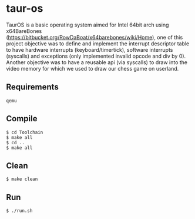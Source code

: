 # taur-os
TaurOS is a basic operating system aimed for Intel 64bit arch using x64BareBones (https://bitbucket.org/RowDaBoat/x64barebones/wiki/Home), one of this project objective was to define and implement the interrupt descriptor table to have hardware interrupts (keyboard/timertick), software interrupts (syscalls) and exceptions (only implemented invalid opcode and div by 0). Another objective was to have a reusable api (via syscalls) to draw into the video memory for which we used to draw our chess game on userland.

## Requirements
```
qemu
```

## Compile
```
$ cd Toolchain
$ make all
$ cd ..
$ make all
```
## Clean
```
$ make clean
```

## Run
```
$ ./run.sh
```
